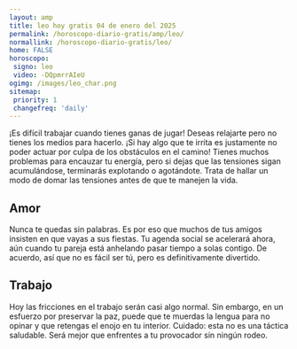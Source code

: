 ```yaml
---
layout: amp
title: leo hoy gratis 04 de enero del 2025 
permalink: /horoscopo-diario-gratis/amp/leo/
normallink: /horoscopo-diario-gratis/leo/
home: FALSE
horoscopo:
 signo: leo
 video: -DQpmrrAIeU
ogimg: /images/leo_char.png
sitemap:
 priority: 1
 changefreq: 'daily'
---
```



¡Es difícil trabajar cuando tienes ganas de jugar! Deseas relajarte pero no tienes los medios para hacerlo. ¡Si hay algo que te irrita es justamente no poder actuar por culpa de los obstáculos en el camino! Tienes muchos problemas para encauzar tu energía, pero si dejas que las tensiones sigan acumulándose, terminarás explotando o agotándote. Trata de hallar un modo de domar las tensiones antes de que te manejen la vida.

## Amor

Nunca te quedas sin palabras. Es por eso que muchos de tus amigos insisten en que vayas a sus fiestas. Tu agenda social se acelerará ahora, aún cuando tu pareja está anhelando pasar tiempo a solas contigo. De acuerdo, así que no es fácil ser tú, pero es definitivamente divertido.

## Trabajo

Hoy las fricciones en el trabajo serán casi algo normal. Sin embargo, en un esfuerzo por preservar la paz, puede que te muerdas la lengua para no opinar y que retengas el enojo en tu interior. Cuidado: esta no es una táctica saludable. Será mejor que enfrentes a tu provocador sin ningún rodeo.